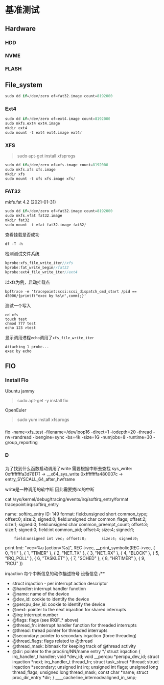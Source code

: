 # 基准测试
## Hardware
### HDD

### NVME

### FLASH

## File_system
```c
sudo dd if=/dev/zero of=fat32.image count=8192000
```
### Ext4
```c
sudo dd if=/dev/zero of=ext4.image count=8192000
sudo mkfs.ext4 ext4.image
mkdir ext4
sudo mount -t ext4 ext4.image ext4/
```

### XFS
> sudo apt-get install xfsprogs

```c
sudo dd if=/dev/zero of=xfs.image count=8192000
sudo mkfs.xfs xfs.image 
mkdir xfs
sudo mount -t xfs xfs.image xfs/
```
### FAT32
mkfs.fat 4.2 (2021-01-31)
```c
sudo dd if=/dev/zero of=fat32.image count=8192000
sudo mkfs.vfat fat32.image
mkdir fat32
sudo mount -t vfat fat32.image fat32/
```

查看挂载是否成功
```shell
df -T -h
```

检测测试文件系统
```c
kprobe:xfs_file_write_iter//xfs
kprobe:fat_write_begin//fat32
kprobe:ext4_file_write_iter//ext4
```

以xfs为例，启动挂载点
```bpf
bpftrace -e 'tracepoint:scsi:scsi_dispatch_cmd_start /pid == 45006/{printf("exec by %s\n",comm);}'
```
测试一个写入
```
cd xfs
touch test
chmod 777 test
echo 123 >test
```
显示调用进程`echo`调用了`xfs_file_write_iter`
```
Attaching 1 probe...
exec by echo
```
## FIO
### Install Fio
Ubuntu jammy
> sudo apt-get -y install fio


OpenEuler

>sudo yum install xfsprogs

###

fio -name=xfs_test -filename=/dev/loop16 -direct=1 -iodepth=20 -thread -rw=randread -ioengine=sync -bs=4k -size=1G -numjobs=8 -runtime=30 -group_reporting



### D

### 
为了找到什么函数启动调用了write 需要根据中断去查找
sys_write:
    0xffffffffa3d76171 -> __x64_sys_write
    0xffffffffa480007c -> entry_SYSCALL_64_after_hwframe

write是一种调用的软中断 因此需要找irq的中断

cat /sys/kernel/debug/tracing/events/irq/softirq_entry/format
tracepoint:irq:softirq_entry

name: softirq_entry
ID: 149
format:
        field:unsigned short common_type;       offset:0;       size:2; signed:0;
        field:unsigned char common_flags;       offset:2;       size:1; signed:0;
        field:unsigned char common_preempt_count;       offset:3;       size:1; signed:0;
        field:int common_pid;   offset:4;       size:4; signed:1;

        field:unsigned int vec; offset:8;       size:4; signed:0;

print fmt: "vec=%u [action=%s]", REC->vec, __print_symbolic(REC->vec, { 0, "HI" }, { 1, "TIMER" }, { 2, "NET_TX" }, { 3, "NET_RX" }, { 4, "BLOCK" }, { 5, "IRQ_POLL" }, { 6, "TASKLET" }, { 7, "SCHED" }, { 8, "HRTIMER" }, { 9, "RCU" })


irqaction 每个中断信息的动作描述符号
设备信息
/**
 * struct irqaction - per interrupt action descriptor
 * @handler:	interrupt handler function
 * @name:	name of the device
 * @dev_id:	cookie to identify the device
 * @percpu_dev_id:	cookie to identify the device
 * @next:	pointer to the next irqaction for shared interrupts
 * @irq:	interrupt number
 * @flags:	flags (see IRQF_* above)
 * @thread_fn:	interrupt handler function for threaded interrupts
 * @thread:	thread pointer for threaded interrupts
 * @secondary:	pointer to secondary irqaction (force threading)
 * @thread_flags:	flags related to @thread
 * @thread_mask:	bitmask for keeping track of @thread activity
 * @dir:	pointer to the proc/irq/NN/name entry
 */
struct irqaction {
	irq_handler_t		handler;
	void			*dev_id;
	void __percpu		*percpu_dev_id;
	struct irqaction	*next;
	irq_handler_t		thread_fn;
	struct task_struct	*thread;
	struct irqaction	*secondary;
	unsigned int		irq;
	unsigned int		flags;
	unsigned long		thread_flags;
	unsigned long		thread_mask;
	const char		*name;
	struct proc_dir_entry	*dir;
} ____cacheline_internodealigned_in_smp;
